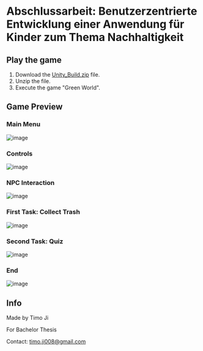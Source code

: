 # Abschlussarbeit: Benutzerzentrierte Entwicklung einer Anwendung für Kinder zum Thema Nachhaltigkeit

## Play the game

1. Download the [Unity_Build.zip](https://github.com/TimoJi008/green-world/blob/main/Unity_Build.zip) file. 
2. Unzip the file.
3. Execute the game "Green World".


## Game Preview

### Main Menu
![image](https://github.com/user-attachments/assets/3674c008-2d19-4bff-b6cf-0a8d6caf0082)

### Controls
![image](https://github.com/user-attachments/assets/7ea8e29a-cb38-4b3f-afb3-00752849a3f1)

### NPC Interaction
![image](https://github.com/user-attachments/assets/d4ee765e-9eac-45ab-9df9-0e21d8f6b8a5)

### First Task: Collect Trash
![image](https://github.com/user-attachments/assets/ac97629e-091b-450b-9b77-107568f89850)

### Second Task: Quiz
![image](https://github.com/user-attachments/assets/d83ff5ea-31c6-4727-8661-1d3159029dd7)

### End
![image](https://github.com/user-attachments/assets/f8b7819d-7ea4-4a36-92f8-61bcced9c766)

## Info
Made by Timo Ji

For Bachelor Thesis

Contact: timo.ji008@gmail.com
